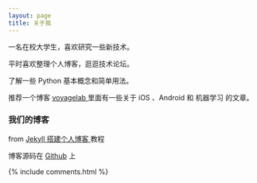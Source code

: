 ```yaml
---
layout: page
title: 关于我 
---
```


一名在校大学生，喜欢研究一些新技术。
<p>
平时喜欢整理个人博客，逛逛技术论坛。
<p>
了解一些 Python 基本概念和简单用法。

<p>


推荐一个博客
<a target="_blank" href="http://talkingdata.me/"> voyagelab </a>
里面有一些关于 iOS 、Android 和 机器学习 的文章。

<p>

<h3> 我们的博客 </h3>  

<p>

from
<a href="/2016/10/jekyll_tutorials1/"> Jekyll 搭建个人博客 </a>
教程


<p> 
博客源码在 <a target="_blank" href='https://github.com/leopardpan/leopardpan.github.io/'>Github</a> 上

{% include comments.html %}



